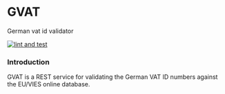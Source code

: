 # GVAT
German vat id validator

[![lint and test](https://github.com/wishperera/GVAT/actions/workflows/github-actions.yml/badge.svg?branch=master)](https://github.com/wishperera/GVAT/actions/workflows/github-actions.yml)
### Introduction

GVAT is a REST service for validating the German VAT ID numbers against the EU/VIES online database.

